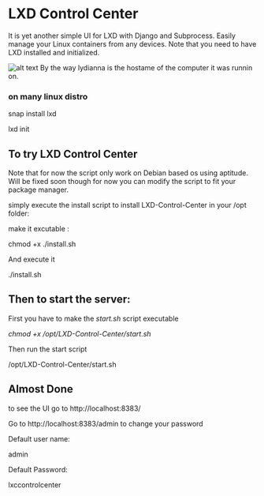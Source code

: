 # LXD Control Center

It is yet another simple UI for LXD with Django and Subprocess.
Easily manage your Linux containers from any devices. Note that you need to have LXD installed and initialized. 

![alt text](https://imgur.com/7zcIV74.png "Screenshot")
By the way lydianna is the hostame of the computer it was runnin on.
### on many linux distro

snap install lxd

lxd init

## To try LXD Control Center 

Note that for now the script only work on Debian based os using aptitude. Will be fixed soon though for now you can modify the script to fit your package manager.

simply execute the install script to install LXD-Control-Center in your /opt folder:

make it excutable :

chmod +x ./install.sh

And execute it

./install.sh



## Then to start the server:

First you have to make the *start.sh* script executable

*chmod +x /opt/LXD-Control-Center/start.sh*

Then run the start script

/opt/LXD-Control-Center/start.sh 

## Almost Done

to see the UI go to http://localhost:8383/

Go to http://localhost:8383/admin to change your password 

Default user name:

admin

Default Password:

lxccontrolcenter
